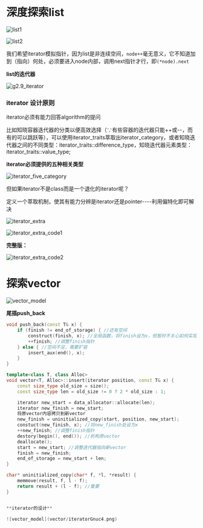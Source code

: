 # 深度探索list

![list1](list/list1.png)

![list2](list/list2.png)

我们希望iterator模拟指针，因为list是非连续空间，`node++`毫无意义，它不知道加到（指向）何处，必须要进入node内部，调用next指针才行，即`(*node).next`

**list的迭代器**

![g2.9_iterator](list/g2.9_iterator.png)

### iterator 设计原则

iterator必须有能力回答algorithm的提问

比如知晓容器迭代器的分类以便高效选择（∵有些容器的迭代器只能++或--，而有的可以跳跃等），可以使用iterator_traits萃取出iterator_category，或者知晓迭代器之间的不同类型：iterator_traits<T>::difference_type，知晓迭代器元素类型：iterator_traits<T>::value_type;

**iterator必须提供的五种相关类型**

![iterator_five_category](list/iterator_five_category.png)

但如果iterator不是class而是一个退化的iterator呢？

定义一个萃取机制，使其有能力分辨是iterator还是pointer----利用偏特化即可解决

![iterator_extra](list/iterator_extra.jpg)

![iterator_extra_code1](list/iterator_extra_code1.png)

**完整版：**

![iterator_extra_code2](list/iterator_extra_code2.png)

# 探索vector

![vector_model](vector/vector_model.png)

**尾插push_back**

```cpp
void push_back(const T& x) {
    if (finish != end_of_storage) { //还有空间
        construct(finish, x); //全局函数，将finish设为x，但暂时不关心如何实现
        ++finish; //调整finish指针
    } else { //空间不足，需要扩容
        insert_aux(end(), x);
    }
}

template<class T, class Alloc>
void vector<T, Alloc>::insert(iterator position, const T& x) {
    const size_type old_size = size();
    const size_type len = old_size != 0 ? 2 * old_size : 1;

    iterator new_start = data_allocator::allocate(len);
    iterator new_finish = new_start;
    将原vector内容拷贝到新vector
    new_finish = uninitialized_copy(start, position, new_start);
    constuct(new_finish, x); //将new_finish处设为x
    ++new_finish; //调整finish指针
    destory(begin(), end()); //析构原vector
    deallocate();
    start = new_start; //调整迭代器指向新vector
    finish = new_finish;
    end_of_storage = new_start + len;
}

char* uninitialized_copy(char* f, *l, *result) {
    memmove(result, f, l - f);
    return result + (l - f); //重要
}


**iterator的设计**

![vector_model](vector/iteratorGnuc4.png)
